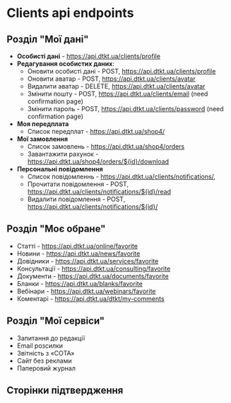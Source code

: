 # Clients api endpoints

## Розділ "Мої дані"

- **Особисті дані** - https://api.dtkt.ua/clients/profile
- **Редагування особистих даних**:
    - Оновити особисті дані - POST, https://api.dtkt.ua/clients/profile
    - Оновити аватар - POST, https://api.dtkt.ua/clients/avatar
    - Видалити аватар - DELETE, https://api.dtkt.ua/clients/avatar
    - Змінити пошту - POST, https://api.dtkt.ua/clients/email (need confirmation page)
    - Змінити пароль - POST, https://api.dtkt.ua/clients/password (need confirmation page)
- **Моя передплата**
    - Список передплат - https://api.dtkt.ua/shop4/
- **Мої замовлення**
    - Список замовлень - https://api.dtkt.ua/shop4/orders
    - Завантажити рахунок - https://api.dtkt.ua/shop4/orders/${id}/download
- **Персональні повідомлення**
    - Список повідомленнь - https://api.dtkt.ua/clients/notifications/,
    - Прочитати повідомлення - POST, https://api.dtkt.ua/clients/notifications/${id}/read
    - Видалити повідомлення - POST, https://api.dtkt.ua/clients/notifications/${id}/

## Розділ "Моє обране"

- Статті - https://api.dtkt.ua/online/favorite
- Новини - https://api.dtkt.ua/news/favorite
- Довідники - https://api.dtkt.ua/services/favorite
- Консультації - https://api.dtkt.ua/consulting/favorite
- Документи - https://api.dtkt.ua/documents/favorite
- Бланки - https://api.dtkt.ua/blanks/favorite
- Вебінари - https://api.dtkt.ua/webinars/favorite
- Коментарі - https://api.dtkt.ua/dtkt/my-comments

## Розділ "Мої сервіси"

- Запитання до редакції
- Email розсилки
- Звітність з «СОТА»
- Сайт без реклами
- Паперовий журнал

## Сторінки підтвердження